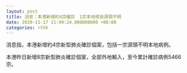```yaml
---
layout: post
title: 消息：本港新增約4宗確診　1宗本地感染源頭不明
date: 2020-11-17 11:49:24.000000000 +08:00
categories: rthk
---
```


消息指，本港新增約4宗新型肺炎確診個案，包括一宗源頭不明本地病例。

本港昨日新增8宗新型肺炎確診個案，全部外地輸入，至今累計確診病例5466宗。
